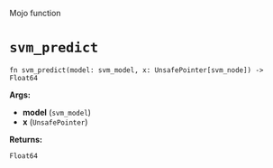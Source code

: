 Mojo function

# `svm_predict`

```mojo
fn svm_predict(model: svm_model, x: UnsafePointer[svm_node]) -> Float64
```

**Args:**

- **model** (`svm_model`)
- **x** (`UnsafePointer`)

**Returns:**

`Float64`


